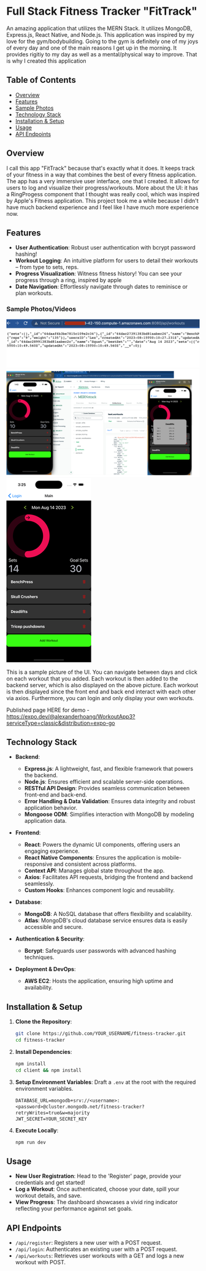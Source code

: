 # Full Stack Fitness Tracker "FitTrack"

An amazing application that utilizes the MERN Stack. It utilizes MongoDB, Express.js, React Native, and Node.js. This application was inspired by my love for the gym/bodybuilding. Going to the gym is definitely one of my joys of every day and one of the main reasons I get up in the morning. It provides rigitiy to my day as well as a mental/physical way to improve. That is why I created this application

## Table of Contents

- [Overview](#overview)
- [Features](#features)
- [Sample Photos](#sample-photosvideos)
- [Technology Stack](#technology-stack)
- [Installation & Setup](#installation-&-setup)
- [Usage](#usage)
- [API Endpoints](#api-endpoints)


## Overview

I call this app "FitTrack" because that's exactly what it does. It keeps track of your fitness in a way that combines the best of every fitness application. The app has a very immersive user interface, one that I created. It allows for users to log and visualize their progress/workouts. More about the UI: it has a RingProgess component that I thought was really cool, which was inspired by Apple's Fitness application. This project took me a while because I didn't have much backend experience and I feel like I have much more experience now. 


## Features

- **User Authentication**: Robust user authentication with bcrypt password hashing!
- **Workout Logging**: An intuitive platform for users to detail their workouts – from type to sets, reps.
- **Progress Visualization**: Witness fitness history! You can see your progress through a ring, inspired by apple
- **Date Navigation**: Effortlessly navigate through dates to reminisce or plan workouts.

### Sample Photos/Videos

![](https://github.com/zandergr888/workout/blob/main/demo1.png)
![](https://github.com/zandergr888/workout/blob/main/demo5.png)
![](https://github.com/zandergr888/workout/blob/main/demogif2.gif)


This is a sample picture of the UI. You can navigate between days and click on each workout that you added. Each workout is then added to the backend server, which is also displayed on the above picture. Each workout is then displayed since the front end and back end interact with each other via axios. Furthermore, you can login and only display your own workouts. 

Published page HERE for demo - https://expo.dev/@alexanderhoang/WorkoutApp3?serviceType=classic&distribution=expo-go



## Technology Stack

- **Backend**:
  - **Express.js**: A lightweight, fast, and flexible framework that powers the backend.
  - **Node.js**: Ensures efficient and scalable server-side operations.
  - **RESTful API Design**: Provides seamless communication between front-end and back-end.
  - **Error Handling & Data Validation**: Ensures data integrity and robust application behavior.
  - **Mongoose ODM**: Simplifies interaction with MongoDB by modeling application data.
  
- **Frontend**: 
  - **React**: Powers the dynamic UI components, offering users an engaging experience.
  - **React Native Components**: Ensures the application is mobile-responsive and consistent across platforms.
  - **Context API**: Manages global state throughout the app.
  - **Axios**: Facilitates API requests, bridging the frontend and backend seamlessly.
  - **Custom Hooks**: Enhances component logic and reusability.
  
- **Database**: 
  - **MongoDB**: A NoSQL database that offers flexibility and scalability.
  - **Atlas**: MongoDB's cloud database service ensures data is easily accessible and secure.
  
- **Authentication & Security**: 
  - **Bcrypt**: Safeguards user passwords with advanced hashing techniques.
  
- **Deployment & DevOps**:
  - **AWS EC2**: Hosts the application, ensuring high uptime and availability.
  
## Installation & Setup

1. **Clone the Repository**:
    ```bash
    git clone https://github.com/YOUR_USERNAME/fitness-tracker.git
    cd fitness-tracker
    ```

2. **Install Dependencies**:
    ```bash
    npm install
    cd client && npm install
    ```

3. **Setup Environment Variables**: Draft a `.env` at the root with the required environment variables.
    ```env
    DATABASE_URL=mongodb+srv://<username>:<password>@cluster.mongodb.net/fitness-tracker?retryWrites=true&w=majority
    JWT_SECRET=YOUR_SECRET_KEY
    ```

4. **Execute Locally**:
    ```bash
    npm run dev
    ```

## Usage

- **New User Registration**: Head to the 'Register' page, provide your credentials and get started!
- **Log a Workout**: Once authenticated, choose your date, spill your workout details, and save.
- **View Progress**: The dashboard showcases a vivid ring indicator reflecting your performance against set goals.

## API Endpoints

- `/api/register`: Registers a new user with a POST request.
- `/api/login`: Authenticates an existing user with a POST request.
- `/api/workouts`: Retrieves user workouts with a GET and logs a new workout with POST.



